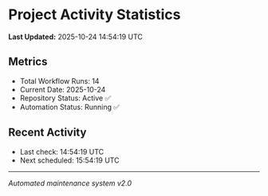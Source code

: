 # Project Activity Statistics

**Last Updated:** 2025-10-24 14:54:19 UTC

## Metrics
- Total Workflow Runs: 14
- Current Date: 2025-10-24
- Repository Status: Active ✅
- Automation Status: Running ✅

## Recent Activity
- Last check: 14:54:19 UTC
- Next scheduled: 15:54:19 UTC

---
*Automated maintenance system v2.0*
